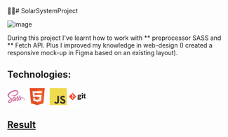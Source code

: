 🔅🌠# SolarSystemProject

![image](https://github.com/G-o-T/SolarSystemProject/assets/95774476/58d2e8ab-97a1-4737-8a3a-aa574ce5d6bc)

During this project I've learnt how to work with ** preprocessor SASS and ** Fetch API. Plus I improved my knowledge in web-design (I created a responsive mock-up in Figma based on an existing layout).

## Technologies:
<div>
<img src="https://github.com/devicons/devicon/blob/master/icons/sass/sass-original.svg"  title="CSS3" alt="CSS" width="40" height="40"/>&nbsp;
<img src="https://github.com/devicons/devicon/blob/master/icons/html5/html5-original.svg" title="HTML5" alt="HTML" width="40" height="40"/>&nbsp;
<img src="https://github.com/devicons/devicon/blob/master/icons/javascript/javascript-original.svg" title="JS" **alt="JS" width="40" height="40"/>
<img src="https://github.com/devicons/devicon/blob/master/icons/git/git-original-wordmark.svg" title="Git" **alt="Git" width="40" height="40"/>
</div>

## [Result](https://g-o-t.github.io/SolarSystemDemo/)

